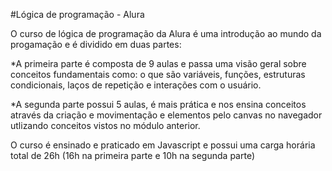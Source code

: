 #Lógica de programação - Alura

O curso de lógica de programação da Alura é uma introdução ao mundo da progamação e é dividido em duas partes:  

*A primeira parte é composta de 9 aulas e passa uma visão geral sobre conceitos fundamentais como: o que são variáveis, funções, estruturas condicionais, laços de repetição e interações com o usuário.  

*A segunda parte possui 5 aulas, é mais prática e nos ensina conceitos através da criação e movimentação e elementos pelo canvas no navegador utlizando conceitos vistos no módulo anterior.  

O curso é ensinado e praticado em Javascript e possui uma carga horária total de 26h (16h na primeira parte e 10h na segunda parte)